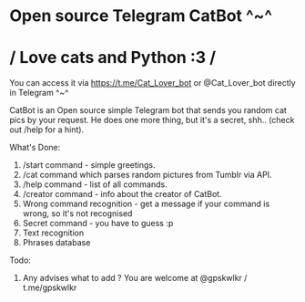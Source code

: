 # Open source Telegram CatBot ^~^ 

# / Love cats and Python :3 /

You can access it via https://t.me/Cat_Lover_bot or @Cat_Lover_bot directly in Telegram ^~^

CatBot is an Open source simple Telegram bot that sends you random cat pics by your request. He does one more thing, but it's a secret, shh.. (check out /help for a hint).

What's Done:

1. /start command - simple greetings.
2. /cat command which parses random pictures from Tumblr via API.
3. /help command - list of all commands.
4. /creator command - info about the creator of CatBot.
5. Wrong command recognition - get a message if your command is wrong, so it's not recognised
6. Secret command - you have to guess :p
7. Text recognition
8. Phrases database

Todo:

1. Any advises what to add ? You are welcome at @gpskwlkr / t.me/gpskwlkr
